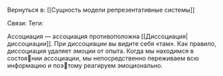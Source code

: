 Вернуться в: [[Сущность модели репрезентативные системы]]

Связи:
Теги:


Ассоциация — ассоциация противоположна [[Диссоциация|диссоциации]]. 
При диссоциации вы видите себя «там». Как правило, диссоциация удаляет эмоции от опыта. Когда мы находимся в состоянии ассоциации, мы непосредственно переживаем всю информацию и поэтому реагируем эмоционально.